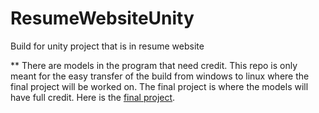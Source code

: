 # ResumeWebsiteUnity
Build for unity project that is in resume website

** There are models in the program that need credit. This repo is only meant for the easy transfer of the build from windows to linux where the final project will be worked on. The final project is where the models will have full credit. Here is the [final project](https://github.com/OnTheWehn333/ResumeWebsite).
